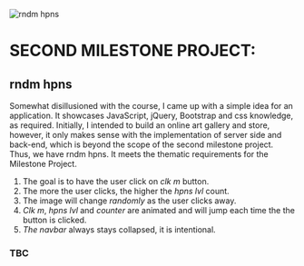 ![rndm hpns](https://artrage.github.io/randomio/assets/images/logo.png)

# SECOND MILESTONE PROJECT: 
## rndm hpns

Somewhat disillusioned with the course, I came up with a simple idea for an application. It showcases JavaScript, jQuery, Bootstrap and css knowledge, as required.
Initially, I intended to build an online art gallery and store, however, it only makes sense with the implementation of server side and back-end, which is beyond the scope of the second milestone project.
Thus, we have rndm hpns.
It meets the thematic requirements for the Milestone Project.

1. The goal is to have the user click on *clk m* button.
2. The more the user clicks, the higher the *hpns lvl* count.
3. The image will change *randomly* as the user clicks away.
4. *Clk m*, *hpns lvl* and *counter* are animated and will jump each time the the button is clicked.
5. *The navbar* always stays collapsed, it is intentional. 

### TBC